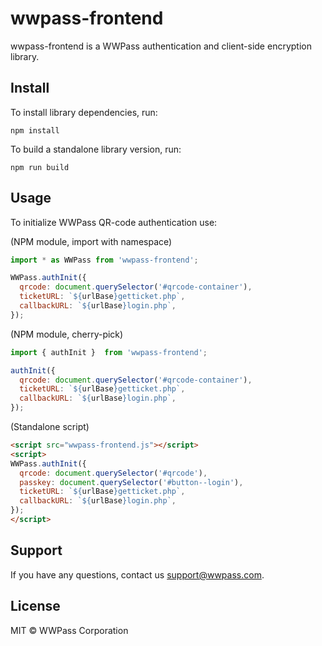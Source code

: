 # wwpass-frontend

wwpass-frontend is a WWPass authentication and client-side encryption library.

## Install

To install library dependencies, run:

```shell
npm install
```

To build a standalone library version, run:

```shell
npm run build
```

## Usage

To initialize WWPass QR-code authentication use:

(NPM module, import with namespace)
```js
import * as WWPass from 'wwpass-frontend';

WWPass.authInit({
  qrcode: document.querySelector('#qrcode-container'),
  ticketURL: `${urlBase}getticket.php`,
  callbackURL: `${urlBase}login.php`,
});
```

(NPM module, cherry-pick)
```js
import { authInit }  from 'wwpass-frontend';

authInit({
  qrcode: document.querySelector('#qrcode-container'),
  ticketURL: `${urlBase}getticket.php`,
  callbackURL: `${urlBase}login.php`,
});
```

(Standalone script)
```html
<script src="wwpass-frontend.js"></script>
<script>
WWPass.authInit({
  qrcode: document.querySelector('#qrcode'),
  passkey: document.querySelector('#button--login'),
  ticketURL: `${urlBase}getticket.php`,
  callbackURL: `${urlBase}login.php`,
});
</script>
```

## Support

If you have any questions, contact us support@wwpass.com.

## License

MIT © WWPass Corporation